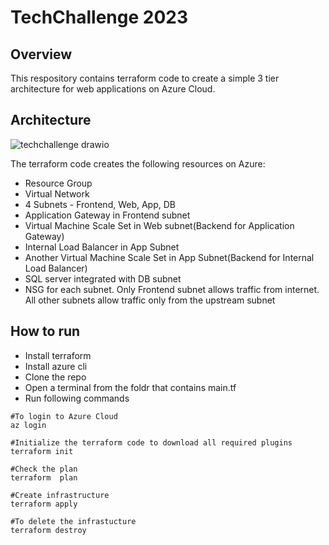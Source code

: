 # TechChallenge 2023

## Overview 

This respository contains terraform code to create a simple 3 tier architecture for web applications on Azure Cloud.

## Architecture

![techchallenge drawio](https://user-images.githubusercontent.com/42564839/227702669-d6256cd6-7f6c-4466-a621-e63ecc46f492.png)

The terraform code creates the following resources on Azure:

- Resource Group
- Virtual Network
- 4 Subnets - Frontend, Web, App, DB
- Application Gateway in Frontend subnet
- Virtual Machine Scale Set in Web subnet(Backend for Application Gateway)
- Internal Load Balancer in App Subnet
- Another Virtual Machine Scale Set in App Subnet(Backend for Internal Load Balancer)
- SQL server integrated with DB subnet
- NSG for each subnet. Only Frontend subnet allows traffic from internet. All other subnets allow traffic only from the upstream subnet

## How to run

- Install terraform
- Install azure cli
- Clone the repo
- Open a terminal from the foldr that contains main.tf
- Run following commands
```
#To login to Azure Cloud
az login

#Initialize the terraform code to download all required plugins
terraform init

#Check the plan 
terraform  plan

#Create infrastructure
terraform apply

#To delete the infrastucture
terraform destroy
```